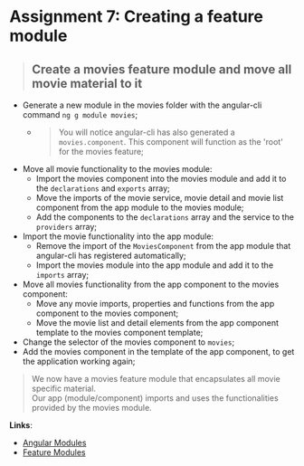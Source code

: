 Assignment 7: Creating a feature module
==============================================

> ## Create a movies feature module and move all movie material to it 

- Generate a new module in the movies folder with the angular-cli command `ng g module movies`;
  - > You will notice angular-cli has also generated a `movies.component`. This component will function as the 'root' for the movies feature;
- Move all movie functionality to the movies module:
  - Import the movies component into the movies module and add it to the `declarations` and `exports` array;
  - Move the imports of the movie service, movie detail and movie list component from the app module to the movies module;
  - Add the components to the `declarations` array and the service to the `providers` array;
- Import the movie functionality into the app module:
  - Remove the import of the `MoviesComponent` from the app module that angular-cli has registered automatically;
  - Import the movies module into the app module and add it to the `imports` array;
- Move all movies functionality from the app component to the movies component:
  - Move any movie imports, properties and functions from the app component to the movies component;
  - Move the movie list and detail elements from the app component template to the movies component template;
- Change the selector of the movies component to `movies`;
- Add the movies component in the template of the app component, to get the application working again;

> We now have a movies feature module that encapsulates all movie specific material.  
> Our app (module/component) imports and uses the functionalities provided by the movies module.  

**Links**:
- [Angular Modules](https://angular.io/docs/ts/latest/guide/ngmodule.html)
- [Feature Modules](https://angular-2-training-book.rangle.io/handout/modules/feature-modules.html)
